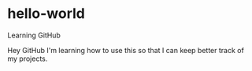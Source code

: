 # hello-world
Learning GitHub

Hey GitHub I'm learning how to use this so that I can keep better track of my projects.
